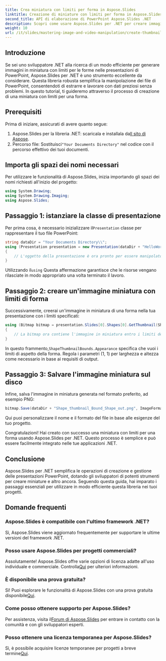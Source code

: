 ```yaml
---
title: Crea miniatura con limiti per forma in Aspose.Slides
linktitle: Creazione di miniature con limiti per forma in Aspose.Slides
second_title: API di elaborazione di PowerPoint Aspose.Slides .NET
description: Scopri come usare Aspose.Slides per .NET per creare immagini in miniatura con limiti definiti per le forme nelle presentazioni di PowerPoint. Questa guida completa fornisce istruzioni dettagliate.
weight: 10
url: /it/slides/mastering-image-and-video-manipulation/create-thumbnail-bounds-shape/
---
```

## Introduzione

Se sei uno sviluppatore .NET alla ricerca di un modo efficiente per generare immagini in miniatura con limiti per le forme nelle presentazioni di PowerPoint, Aspose.Slides per .NET è uno strumento eccellente da considerare. Questa libreria robusta semplifica la manipolazione dei file di PowerPoint, consentendoti di estrarre e lavorare con dati preziosi senza problemi. In questo tutorial, ti guideremo attraverso il processo di creazione di una miniatura con limiti per una forma.

## Prerequisiti

Prima di iniziare, assicurati di avere quanto segue:

1.  Aspose.Slides per la libreria .NET: scaricala e installala da[Il sito di Aspose](https://releases.aspose.com/slides/net/).
2.  Percorso file: Sostituisci`"Your Documents Directory"` nel codice con il percorso effettivo dei tuoi documenti.

## Importa gli spazi dei nomi necessari

Per utilizzare le funzionalità di Aspose.Slides, inizia importando gli spazi dei nomi richiesti all'inizio del progetto:

```csharp
using System.Drawing;
using System.Drawing.Imaging;
using Aspose.Slides;
```

## Passaggio 1: istanziare la classe di presentazione

 Per prima cosa, è necessario inizializzare il`Presentation` classe per rappresentare il tuo file PowerPoint:

```csharp
string dataDir = "Your Documents Directory\\";
using (Presentation presentation = new Presentation(dataDir + "HelloWorld.pptx"))
{
    // L'oggetto della presentazione è ora pronto per essere manipolato.
}
```

 Utilizzando il`using` Questa affermazione garantisce che le risorse vengano rilasciate in modo appropriato una volta terminato il lavoro.

## Passaggio 2: creare un'immagine miniatura con limiti di forma

Successivamente, creerai un'immagine in miniatura di una forma nella tua presentazione con i limiti specificati:

```csharp
using (Bitmap bitmap = presentation.Slides[0].Shapes[0].GetThumbnail(ShapeThumbnailBounds.Appearance, 1, 1))
{
    // La bitmap ora contiene l'immagine in miniatura entro i limiti definiti.
}
```

 In questo frammento,`ShapeThumbnailBounds.Appearance` specifica che vuoi i limiti di aspetto della forma. Regola i parametri (1, 1) per larghezza e altezza come necessario in base ai requisiti di output.

## Passaggio 3: Salvare l'immagine miniatura sul disco

Infine, salva l'immagine in miniatura generata nel formato preferito, ad esempio PNG:

```csharp
bitmap.Save(dataDir + "Shape_thumbnail_Bound_Shape_out.png", ImageFormat.Png);
```

Qui puoi personalizzare il nome e il formato del file in base alle esigenze del tuo progetto.

Congratulazioni! Hai creato con successo una miniatura con limiti per una forma usando Aspose.Slides per .NET. Questo processo è semplice e può essere facilmente integrato nelle tue applicazioni .NET.

## Conclusione

Aspose.Slides per .NET semplifica le operazioni di creazione e gestione delle presentazioni PowerPoint, dotando gli sviluppatori di potenti strumenti per creare miniature e altro ancora. Seguendo questa guida, hai imparato i passaggi essenziali per utilizzare in modo efficiente questa libreria nei tuoi progetti.

## Domande frequenti

### Aspose.Slides è compatibile con l'ultimo framework .NET?

Sì, Aspose.Slides viene aggiornato frequentemente per supportare le ultime versioni del framework .NET.

### Posso usare Aspose.Slides per progetti commerciali?

 Assolutamente! Aspose.Slides offre varie opzioni di licenza adatte all'uso individuale e commerciale. Controlla[Qui](https://purchase.aspose.com/buy) per ulteriori informazioni.

### È disponibile una prova gratuita?

 Sì! Puoi esplorare le funzionalità di Aspose.Slides con una prova gratuita disponibile[Qui](https://releases.aspose.com/).

### Come posso ottenere supporto per Aspose.Slides?

Per assistenza, visita il[Forum di Aspose.Slides](https://forum.aspose.com/c/slides/11) per entrare in contatto con la comunità e con gli sviluppatori esperti.

### Posso ottenere una licenza temporanea per Aspose.Slides?

 Sì, è possibile acquisire licenze temporanee per progetti a breve termine[Qui](https://purchase.aspose.com/temporary-license/).